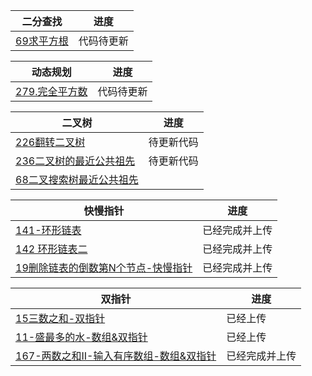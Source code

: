 | 二分查找                   | 进度         |
| ------------------------------------------------------------ | ------------ |
|[69求平方根](https://github.com/DA-southampton/NLP_ability/blob/master/%E6%95%B0%E6%8D%AE%E7%BB%93%E6%9E%84/69-%E6%B1%82%E5%B9%B3%E6%96%B9%E6%A0%B9.md)|代码待更新|

| 动态规划                       | 进度         |
| ------------------------------------------------------------ | ------------ |
|[279.完全平方数](https://github.com/DA-southampton/NLP_ability/blob/master/%E6%95%B0%E6%8D%AE%E7%BB%93%E6%9E%84/279.%E5%AE%8C%E5%85%A8%E5%B9%B3%E6%96%B9%E6%95%B0.md)|代码待更新|


| 二叉树                           | 进度         |
| ------------------------------------------------------------ | ------------ |
|[226翻转二叉树](https://github.com/DA-southampton/NLP_ability/blob/master/%E6%95%B0%E6%8D%AE%E7%BB%93%E6%9E%84/226-%E7%BF%BB%E8%BD%AC%E4%BA%8C%E5%8F%89%E6%A0%91.md)|待更新代码|
|[236二叉树的最近公共祖先](https://github.com/DA-southampton/NLP_ability/blob/master/%E6%95%B0%E6%8D%AE%E7%BB%93%E6%9E%84/236-%E4%BA%8C%E5%8F%89%E6%A0%91%E7%9A%84%E6%9C%80%E8%BF%91%E5%85%AC%E5%85%B1%E7%A5%96%E5%85%88.md)|待更新代码|
|[68二叉搜索树最近公共祖先](https://github.com/DA-southampton/NLP_ability/blob/master/%E6%95%B0%E6%8D%AE%E7%BB%93%E6%9E%84/68-%E4%BA%8C%E5%8F%89%E6%90%9C%E7%B4%A2%E6%A0%91%E6%9C%80%E8%BF%91%E5%85%AC%E5%85%B1%E7%A5%96%E5%85%88.md)||



| 快慢指针                             | 进度         |
| ------------------------------------------------------------ | ------------ |
|[141-环形链表](https://github.com/DA-southampton/NLP_ability/blob/master/%E6%95%B0%E6%8D%AE%E7%BB%93%E6%9E%84/141-%E7%8E%AF%E5%BD%A2%E9%93%BE%E8%A1%A8-%E5%BF%AB%E6%85%A2%E6%8C%87%E9%92%88.md)|已经完成并上传|
|[142 环形链表二](https://github.com/DA-southampton/NLP_ability/blob/master/%E6%95%B0%E6%8D%AE%E7%BB%93%E6%9E%84/142-%E7%8E%AF%E5%BD%A2%E9%93%BE%E8%A1%A8%E4%BA%8C-%E5%BF%AB%E6%85%A2%E6%8C%87%E9%92%88.md)|已经完成并上传|
|[19删除链表的倒数第N个节点-快慢指针](https://github.com/DA-southampton/NLP_ability/blob/master/%E6%95%B0%E6%8D%AE%E7%BB%93%E6%9E%84/19%E5%88%A0%E9%99%A4%E9%93%BE%E8%A1%A8%E7%9A%84%E5%80%92%E6%95%B0%E7%AC%ACN%E4%B8%AA%E8%8A%82%E7%82%B9-%E5%BF%AB%E6%85%A2%E6%8C%87%E9%92%88.md)|已经完成并上传|


| 双指针                             | 进度         |
| ------------------------------------------------------------ | ------------ |
|         [15三数之和-双指针](https://github.com/DA-southampton/NLP_ability/blob/master/%E6%95%B0%E6%8D%AE%E7%BB%93%E6%9E%84/15%E4%B8%89%E6%95%B0%E4%B9%8B%E5%92%8C-%E5%8F%8C%E6%8C%87%E9%92%88.md)                         | 已经上传|   
|[11-盛最多的水-数组&双指针](https://github.com/DA-southampton/NLP_ability/blob/master/%E6%95%B0%E6%8D%AE%E7%BB%93%E6%9E%84/11-%E7%9B%9B%E6%9C%80%E5%A4%9A%E7%9A%84%E6%B0%B4-%E6%95%B0%E7%BB%84%26%E5%8F%8C%E6%8C%87%E9%92%88.md)|已经上传|
|[167-两数之和II-输入有序数组-数组&双指针](https://github.com/DA-southampton/NLP_ability/blob/master/%E6%95%B0%E6%8D%AE%E7%BB%93%E6%9E%84/167-%E4%B8%A4%E6%95%B0%E4%B9%8B%E5%92%8CII-%E8%BE%93%E5%85%A5%E6%9C%89%E5%BA%8F%E6%95%B0%E7%BB%84-%E6%95%B0%E7%BB%84%26%E5%8F%8C%E6%8C%87%E9%92%88.md)|已经完成并上传|

